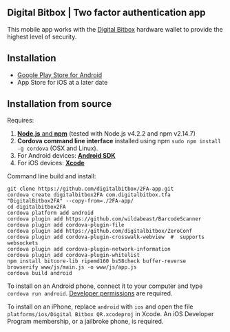 ## Digital Bitbox | Two factor authentication app


This mobile app works with the [Digital Bitbox](https://digitalbitbox.com) hardware wallet to provide the highest level of security.


## Installation

- [Google Play Store for Android](https://play.google.com/store/apps/details?id=com.digitalbitbox.qr)
- App Store for iOS at a later date


## Installation from source

Requires:
  1. [**Node.js** and **npm**](https://nodejs.org/) (tested with Node.js v4.2.2 and npm v2.14.7)
  2. **Cordova command line interface** installed using npm `sudo npm install -g cordova` (OSX and Linux).
  3. For Android devices: [**Android SDK**](https://developer.android.com/sdk/)
  4. For iOS devices: [**Xcode**](https://developer.apple.com/xcode/)

Command line build and install:

```
git clone https://github.com/digitalbitbox/2FA-app.git 
cordova create digitalbitbox2FA com.digitalbitbox.tfa "DigitalBitbox2FA" --copy-from=./2FA-app/
cd digitalbitbox2FA
cordova platform add android 
cordova plugin add https://github.com/wildabeast/BarcodeScanner
cordova plugin add cordova-plugin-file
cordova plugin add https://github.com/digitalbitbox/ZeroConf
cordova plugin add cordova-plugin-crosswalk-webview  #  supports websockets
cordova plugin add cordova-plugin-network-information
cordova plugin add cordova-plugin-whitelist
npm install bitcore-lib ripemd160 bs58check buffer-reverse
browserify www/js/main.js -o www/js/app.js
cordova build android
```

To install on an Android phone, connect it to your computer and type  `cordova run android`. [Developer permissions](https://developer.android.com/tools/device.html) are required. 

To install on an iPhone, replace `android` with `ios` and open the file `platforms/ios/Digital Bitbox QR.xcodeproj` in Xcode. An iOS Developer Program membership, or a jailbroke phone, is required.




